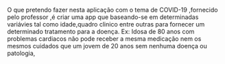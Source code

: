 O que pretendo fazer nesta aplicação com o tema de COVID-19 ,fornecido pelo professor ,é criar uma app que baseando-se em determinadas variávies tal como idade,quadro clinico entre outras para fornecer um determinado tratamento para a doença. Ex: Idosa de 80 anos com problemas cardiacos não pode receber a mesma medicação nem os mesmos cuidados que um jovem de 20 anos sem nenhuma doença ou patologia,
